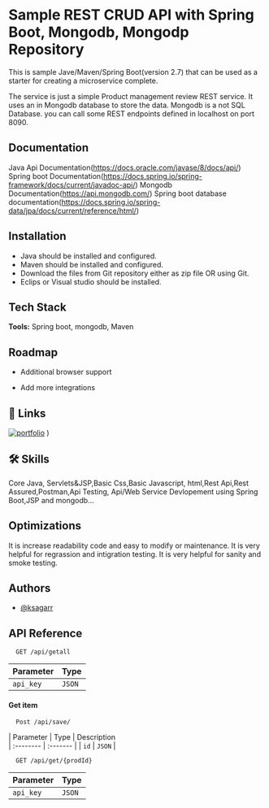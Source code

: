 
# Sample REST CRUD API with Spring Boot, Mongodb, Mongodp Repository
This is sample Jave/Maven/Spring Boot(version 2.7)  that can be used as a starter for creating a microservice complete.

The service is just a simple Product management review REST service. It uses an in Mongodb database to store the data. Mongodb is a not SQL Database. you can call some REST endpoints defined in localhost on port 8090.


## Documentation
Java Api Documentation(https://docs.oracle.com/javase/8/docs/api/)
Spring boot Documentation(https://docs.spring.io/spring-framework/docs/current/javadoc-api/)
Mongodb Documentation(https://api.mongodb.com/)
Spring boot database documentation(https://docs.spring.io/spring-data/jpa/docs/current/reference/html/)


## Installation
- Java should be installed and configured.
- Maven should be installed and configured.
- Download the files from Git repository either as zip file OR using Git.
- Eclips or Visual studio should be installed.
    
## Tech Stack

**Tools:** Spring boot, mongodb, Maven



## Roadmap

- Additional browser support

- Add more integrations


## 🔗 Links
[![portfolio](https://img.shields.io/badge/my_portfolio-000?style=for-the-badge&logo=ko-fi&logoColor=white)](https://github.com/ksagarr)
)


## 🛠 Skills
Core Java, Servlets&JSP,Basic Css,Basic Javascript, html,Rest Api,Rest Assured,Postman,Api Testing, Api/Web Service Devlopement using Spring Boot,JSP and mongodb...


## Optimizations
It is increase readability code and easy to modify or maintenance.
It is very helpful for regrassion and intigration testing.
It is very helpful for sanity and smoke testing.


## Authors

- [@ksagarr](https://github.com/ksagarr)


## API Reference


```http
  GET /api/getall
```

| Parameter | Type     |
| :-------- | :------- | 
| `api_key` | `JSON` |

#### Get item

```http
  Post /api/save/
```

| Parameter | Type     | Description                       
| :-------- | :------- | 
| `id`      | `JSON` | 



```http
  GET /api/get/{prodId}
```

| Parameter | Type     |
| :-------- | :------- | 
| `api_key` | `JSON`   |


